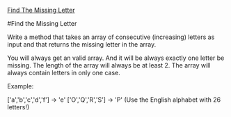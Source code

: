 [Find The Missing Letter](https://www.codewars.com/kata/5839edaa6754d6fec10000a2)


#Find the Missing Letter

Write a method that takes an array of consecutive (increasing) letters as input and that returns the missing letter in the array.

You will always get an valid array. And it will be always exactly one letter be missing. The length of the array will always be at least 2.
The array will always contain letters in only one case.

Example:

['a','b','c','d','f'] -> 'e'
['O','Q','R','S'] -> 'P'
(Use the English alphabet with 26 letters!)

